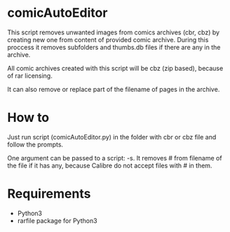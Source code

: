 # comicAutoEditor

This script removes unwanted images from comics archives (cbr, cbz) by creating new one from content of provided comic archive. During this proccess it removes subfolders and thumbs.db files if there are any in the archive.

All comic archives created with this script will be cbz (zip based), because of rar licensing.

It can also remove or replace part of the filename of pages in the archive.

# How to

Just run script (comicAutoEditor.py) in the folder with cbr or cbz file and follow the prompts.

One argument can be passed to a script: -s. It removes # from filename of the file if it has any, because Calibre do not accept files with # in them.

# Requirements

* Python3
* rarfile package for Python3